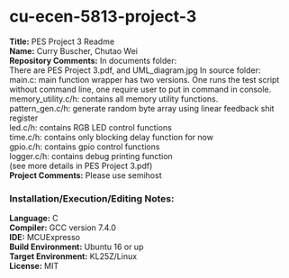 # cu-ecen-5813-project-3
**Title:**
PES Project 3 Readme <br/>
**Name:** 
Curry Buscher, Chutao Wei <br/>
**Repository Comments:** 
In documents folder: <br/>
There are PES Project 3.pdf, and UML_diagram.jpg
In source folder: <br/>
main.c: main function wrapper has two versions. One runs the test script without command line, one require user to put in command in console.<br/>
memory_utility.c/h: contains all memory utility functions.<br/>
pattern_gen.c/h: generate random byte array using linear feedback shit register<br/>
led.c/h: contains RGB LED control functions<br/>
time.c/h: contains only blocking delay function for now<br/>
gpio.c/h: contains gpio control functions<br/>
logger.c/h: contains debug printing function<br/>
(see more details in PES Project 3.pdf) <br/>
**Project Comments:** 
Please use semihost <br/>

### **Installation/Execution/Editing Notes:**<br/>

**Language:**
C<br/>
**Compiler:**
GCC version 7.4.0<br/>
**IDE:**
MCUExpresso<br/>
**Build Environment:**
Ubuntu 16 or up<br/>
**Target Environment:**
KL25Z/Linux<br/>
**License:**
MIT<br/>

